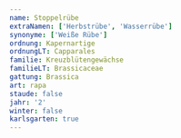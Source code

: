 ```yaml
---
name: Stoppelrübe
extraNamen: ['Herbstrübe', 'Wasserrübe']
synonyme: ['Weiße Rübe']
ordnung: Kapernartige
ordnungLT: Capparales
familie: Kreuzblütengewächse
familieLT: Brassicaceae
gattung: Brassica
art: rapa
staude: false
jahr: '2'
winter: false
karlsgarten: true
---
```

